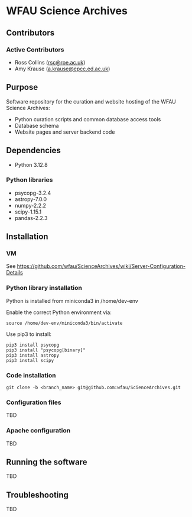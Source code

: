 # WFAU Science Archives

## Contributors
### Active Contributors

* Ross Collins (rsc@roe.ac.uk)
* Amy Krause (a.krause@epcc.ed.ac.uk)

## Purpose

Software repository for the curation and website hosting of the WFAU Science Archives:
* Python curation scripts and common database access tools
* Database schema
* Website pages and server backend code

## Dependencies
* Python 3.12.8
### Python libraries
* psycopg-3.2.4
* astropy-7.0.0
* numpy-2.2.2
* scipy-1.15.1
* pandas-2.2.3

## Installation

### VM

See https://github.com/wfau/ScienceArchives/wiki/Server-Configuration-Details

### Python library installation

Python is installed from miniconda3 in /home/dev-env

Enable the correct Python environment via:

    source /home/dev-env/miniconda3/bin/activate

Use pip3 to install:

    pip3 install psycopg
    pip3 install "psycopg[binary]"
    pip3 install astropy
    pip3 install scipy

### Code installation

    git clone -b <branch_name> git@github.com:wfau/ScienceArchives.git

### Configuration files

TBD

### Apache configuration

TBD

## Running the software

TBD

## Troubleshooting

TBD

